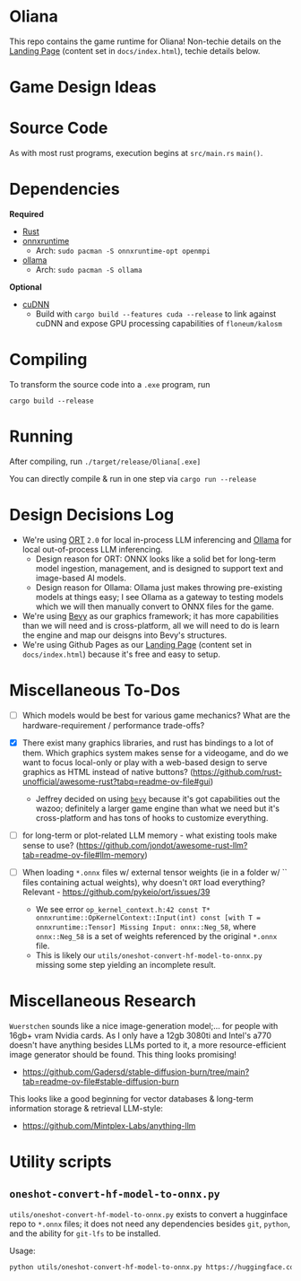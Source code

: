 
# Oliana

This repo contains the game runtime for Oliana! Non-techie details on the [Landing Page](https://BM-Enterprises.github.io/Oliana/) (content set in `docs/index.html`),
techie details below.

# Game Design Ideas



# Source Code

As with most rust programs, execution begins at `src/main.rs` `main()`.

# Dependencies

__Required__

 - [Rust](https://rustup.rs/)
 - [onnxruntime](https://onnxruntime.ai/)
    - Arch: `sudo pacman -S onnxruntime-opt openmpi`
 - [ollama](https://ollama.com/)
    - Arch: `sudo pacman -S ollama`


__Optional__

 - [cuDNN](https://developer.nvidia.com/cuDNN)
    - Build with `cargo build --features cuda --release` to link against cuDNN and expose GPU processing capabilities of `floneum/kalosm`


# Compiling

To transform the source code into a `.exe` program, run

```
cargo build --release
```


# Running

After compiling, run `./target/release/Oliana[.exe]`

You can directly compile & run in one step via `cargo run --release`

# Design Decisions Log

 - We're using [ORT](https://ort.pyke.io/) `2.0` for local in-process LLM inferencing and [Ollama](https://ollama.com/) for local out-of-process LLM inferencing.
    - Design reason for ORT: ONNX looks like a solid bet for long-term model ingestion, management, and is designed to support text and image-based AI models.
    - Design reason for Ollama: Ollama just makes throwing pre-existing models at things easy; I see Ollama as a gateway to testing models which we will then manually convert to ONNX files for the game.
 - We're using [Bevy](https://bevyengine.org/) as our graphics framework; it has more capabilities than we will need and is cross-platform, all we will need to do is learn the engine and map our deisgns into Bevy's structures.
 - We're using Github Pages as our [Landing Page](https://BM-Enterprises.github.io/Oliana/) (content set in `docs/index.html`) because it's free and easy to setup.



# Miscellaneous To-Dos

 - [ ] Which models would be best for various game mechanics? What are the hardware-requirement / performance trade-offs?
 - [x] There exist many graphics libraries, and rust has bindings to a lot of them. Which graphics system makes sense for a videogame, and do we want to focus local-only or play with a web-based design to serve graphics as HTML instead of native buttons? (https://github.com/rust-unofficial/awesome-rust?tabq=readme-ov-file#gui)
    - Jeffrey decided on using [`bevy`](https://bevyengine.org/) because it's got capabilities out the wazoo; definitely a larger game engine than what we need but it's cross-platform and has tons of hooks to customize everything.
 - [ ] for long-term or plot-related LLM memory - what existing tools make sense to use? (https://github.com/jondot/awesome-rust-llm?tab=readme-ov-file#llm-memory)

 - [ ] When loading `*.onnx` files w/ external tensor weights (ie in a folder w/ `` files containing actual weights), why doesn't `ORT` load everything? Relevant - https://github.com/pykeio/ort/issues/39
    - We see error `op_kernel_context.h:42 const T* onnxruntime::OpKernelContext::Input(int) const [with T = onnxruntime::Tensor] Missing Input: onnx::Neg_58`, where `onnx::Neg_58` is a set of weights referenced by the original `*.onnx` file.
    - This is likely our `utils/oneshot-convert-hf-model-to-onnx.py` missing some step yielding an incomplete result.


# Miscellaneous Research

`Wuerstchen` sounds like a nice image-generation model;... for people with 16gb+ vram Nvidia cards. As I only have a 12gb 3080ti and Intel's a770 doesn't have anything besides LLMs ported to it,
a more resource-efficient image generator should be found. This thing looks promising!
 - https://github.com/Gadersd/stable-diffusion-burn/tree/main?tab=readme-ov-file#stable-diffusion-burn

This looks like a good beginning for vector databases & long-term information storage & retrieval LLM-style:

 - https://github.com/Mintplex-Labs/anything-llm


# Utility scripts


## `oneshot-convert-hf-model-to-onnx.py`

`utils/oneshot-convert-hf-model-to-onnx.py` exists to convert a hugginface repo to `*.onnx` files; it does not need any dependencies besides `git`, `python`, and the ability for `git-lfs` to be installed.

Usage:

```bash
python utils/oneshot-convert-hf-model-to-onnx.py https://huggingface.co/Qwen/Qwen2.5-7B-Instruct

```





